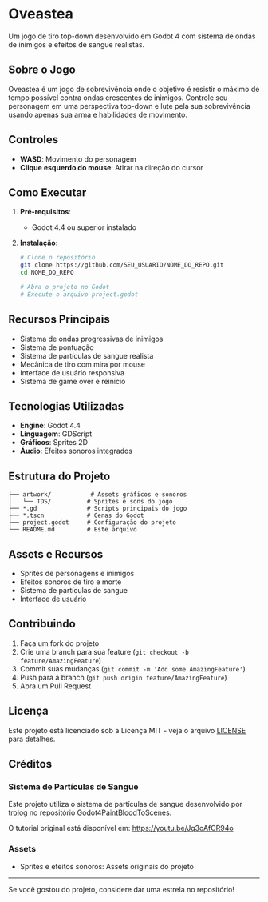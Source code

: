 # Oveastea

Um jogo de tiro top-down desenvolvido em Godot 4 com sistema de ondas de inimigos e efeitos de sangue realistas.

## Sobre o Jogo

Oveastea é um jogo de sobrevivência onde o objetivo é resistir o máximo de tempo possível contra ondas crescentes de inimigos. Controle seu personagem em uma perspectiva top-down e lute pela sua sobrevivência usando apenas sua arma e habilidades de movimento.

## Controles

- **WASD**: Movimento do personagem
- **Clique esquerdo do mouse**: Atirar na direção do cursor

## Como Executar

1. **Pré-requisitos**:
   - Godot 4.4 ou superior instalado

2. **Instalação**:
   ```bash
   # Clone o repositório
   git clone https://github.com/SEU_USUARIO/NOME_DO_REPO.git
   cd NOME_DO_REPO
   
   # Abra o projeto no Godot
   # Execute o arquivo project.godot
   ```

## Recursos Principais

- Sistema de ondas progressivas de inimigos
- Sistema de pontuação
- Sistema de partículas de sangue realista
- Mecânica de tiro com mira por mouse
- Interface de usuário responsiva
- Sistema de game over e reinício

## Tecnologias Utilizadas

- **Engine**: Godot 4.4
- **Linguagem**: GDScript
- **Gráficos**: Sprites 2D
- **Áudio**: Efeitos sonoros integrados

## Estrutura do Projeto

```
├── artwork/           # Assets gráficos e sonoros
│   └── TDS/          # Sprites e sons do jogo
├── *.gd              # Scripts principais do jogo
├── *.tscn            # Cenas do Godot
├── project.godot     # Configuração do projeto
└── README.md         # Este arquivo
```

## Assets e Recursos

- Sprites de personagens e inimigos
- Efeitos sonoros de tiro e morte
- Sistema de partículas de sangue
- Interface de usuário

## Contribuindo

1. Faça um fork do projeto
2. Crie uma branch para sua feature (`git checkout -b feature/AmazingFeature`)
3. Commit suas mudanças (`git commit -m 'Add some AmazingFeature'`)
4. Push para a branch (`git push origin feature/AmazingFeature`)
5. Abra um Pull Request

## Licença

Este projeto está licenciado sob a Licença MIT - veja o arquivo [LICENSE](LICENSE) para detalhes.

## Créditos

### Sistema de Partículas de Sangue
Este projeto utiliza o sistema de partículas de sangue desenvolvido por [trolog](https://github.com/trolog) no repositório [Godot4PaintBloodToScenes](https://github.com/trolog/Godot4PaintBloodToScenes).

O tutorial original está disponível em: https://youtu.be/Jq3oAfCR94o

### Assets
- Sprites e efeitos sonoros: Assets originais do projeto

---

Se você gostou do projeto, considere dar uma estrela no repositório!
